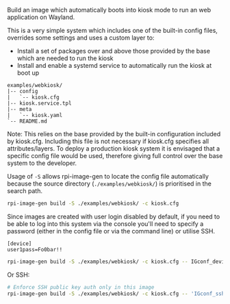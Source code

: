 Build an image which automatically boots into kiosk mode to run an web application on Wayland.

This is a very simple system which includes one of the built-in config files, overrides some settings and uses a custom layer to:

* Install a set of packages over and above those provided by the base which are needed to run the kiosk
* Install and enable a systemd service to automatically run the kiosk at boot up

```text
examples/webkiosk/
|-- config
|   `-- kiosk.cfg
|-- kiosk.service.tpl
|-- meta
|   `-- kiosk.yaml
`-- README.md
```

Note: This relies on the base provided by the built-in configuration included by kiosk.cfg. Including this file is not necessary if kiosk.cfg specifies all attributes/layers.
To deploy a production kiosk system it is envisaged that a specific config file would be used, therefore giving full control over the base system to the developer.

Usage of `-S` allows rpi-image-gen to locate the config file automatically because the source directory (`./examples/webkiosk/`) is prioritised in the search path.

```bash
rpi-image-gen build -S ./examples/webkiosk/ -c kiosk.cfg
```

Since images are created with user login disabled by default, if you need to be able to log into this system via the console you'll need to specify a password (either in the config file or via the command line) or utilise SSH.

```
[device]
user1pass=Fo0bar!!
```

```bash
rpi-image-gen build -S ./examples/webkiosk/ -c kiosk.cfg -- IGconf_device_user1pass=Fo0bar!!
```
Or SSH:
```bash
# Enforce SSH public key auth only in this image
rpi-image-gen build -S ./examples/webkiosk/ -c kiosk.cfg -- 'IGconf_ssh_pubkey_user1=$(< ~/.ssh/id_rsa.pub)' IGconf_ssh_pubkey_only=y
```
